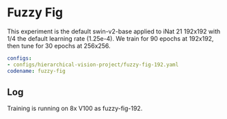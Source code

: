 # Fuzzy Fig

This experiment is the default swin-v2-base applied to iNat 21 192x192 with 1/4 the default learning rate (1.25e-4).
We train for 90 epochs at 192x192, then tune for 30 epochs at 256x256.

```yaml
configs: 
- configs/hierarchical-vision-project/fuzzy-fig-192.yaml
codename: fuzzy-fig
```

## Log

Training is running on 8x V100 as fuzzy-fig-192.
